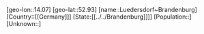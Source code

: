 ﻿---
location: [52.93,14.07]
type: City
tags:
- geo/City


SpocWebEntityId: 32174
isDeleted: false
confidential: public

---
[geo-lon::14.07]
[geo-lat::52.93]
[name::Luedersdorf~Brandenburg]
[Country::[[Germany]]]
[State:[[../../Brandenburg]]]]
[Population::]
[Unknown::]

